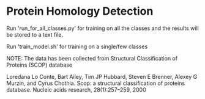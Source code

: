 # Protein Homology Detection
 
Run 'run_for_all_classes.py' for training on all the classes and the results will be stored to a text file.

Run 'train_model.sh' for training on a single/few classes

NOTE: The data has been collected from Structural Classification of Proteins (SCOP) database

Loredana Lo Conte, Bart Ailey, Tim JP Hubbard, Steven E Brenner, Alexey G Murzin, and Cyrus Chothia. Scop: a structural classification of proteins database. Nucleic acids research, 28(1):257–259, 2000 